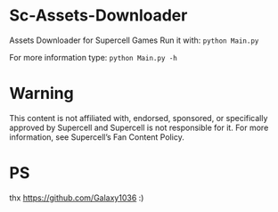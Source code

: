 # Sc-Assets-Downloader
  Assets Downloader for Supercell Games
  Run it with:
    `python Main.py`
    
   For more information type:
     `python Main.py -h`
    
# Warning

  This content is not affiliated with, endorsed, sponsored, or specifically approved by
  Supercell and Supercell is not responsible for it. For more information, see Supercell’s Fan Content Policy. 

# PS
thx https://github.com/Galaxy1036 :)
